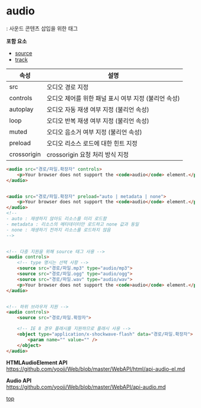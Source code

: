 # audio
: 사운드 콘텐츠 삽입을 위한 태그         


**포함 요소**
- [source](./source.md)
- [track](./track.md)


속성 | 설명
---|---
src      | 오디오 경로 지정
controls | 오디오 제어를 위한 패널 표시 여부 지정 (불리언 속성)
autoplay | 오디오 자동 재생 여부 지정 (불리언 속성)
loop     | 오디오 반복 재생 여부 지정 (불리언 속성)
muted    | 오디오 음소거 여부 지정 (불리언 속성)
preload  | 오디오 리소스 로드에 대한 힌트 지정
crossorigin | crossorigin 요청 처리 방식 지정


```html
<audio src="경로/파일.확장자" controls>
    <p>Your browser does not support the <code>audio</code> element.</p>
</audio>


<audio src="경로/파일.확장자" preload="auto | metadata | none">
    <p>Your browser does not support the <code>audio</code> element.</p>
</audio>
<!--
- auto : 재생하지 않아도 리소스를 미리 로드함
- metadata : 리소스의 메타데이터만 로드하고 none 값과 동일   
- none : 재생하기 전까지 리소스를 로드하지 않음
-->


<!-- 다중 지원을 위해 source 태그 사용 -->
<audio controls>
    <!-- type 명시는 선택 사항 -->
    <source src="경로/파일.mp3" type="audio/mp3">
    <source src="경로/파일.ogg" type="audio/ogg">
    <source src="경로/파일.wav" type="audio/wav">
    <p>Your browser does not support the <code>audio</code> element.</p>
</audio>


<!-- 하위 브라우저 지원 -->
<audio controls>
    <source src="경로/파일.확장자">

    <!-- IE 8 경우 플래시를 지원하므로 플래시 사용 -->
    <object type="application/x-shockwave-flash" data="경로/파일.확장자">
        <param name="" value="" />
    </object>
</audio>
```


**HTMLAudioElement API**    
https://github.com/yoojj/Web/blob/master/WebAPI/html/api-audio-el.md


**Audio API**   
https://github.com/yoojj/Web/blob/master/WebAPI/api-audio.md



[top](#)
